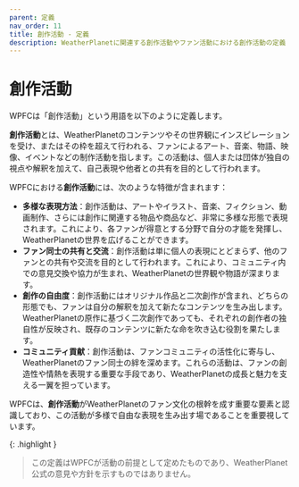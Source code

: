 ```yaml
---
parent: 定義
nav_order: 11
title: 創作活動 - 定義
description: WeatherPlanetに関連する創作活動やファン活動における創作活動の定義
---
```


# 創作活動

WPFCは「創作活動」という用語を以下のように定義します。

**創作活動**とは、WeatherPlanetのコンテンツやその世界観にインスピレーションを受け、またはその枠を超えて行われる、ファンによるアート、音楽、物語、映像、イベントなどの制作活動を指します。この活動は、個人または団体が独自の視点や解釈を加えて、自己表現や他者との共有を目的として行われます。

WPFCにおける**創作活動**には、次のような特徴が含まれます：

- **多様な表現方法**：創作活動は、アートやイラスト、音楽、フィクション、動画制作、さらには創作に関連する物品や商品など、非常に多様な形態で表現されます。これにより、各ファンが得意とする分野で自分の才能を発揮し、WeatherPlanetの世界を広げることができます。
- **ファン同士の共有と交流**：創作活動は単に個人の表現にとどまらず、他のファンとの共有や交流を目的として行われます。これにより、コミュニティ内での意見交換や協力が生まれ、WeatherPlanetの世界観や物語が深まります。
- **創作の自由度**：創作活動にはオリジナル作品と二次創作が含まれ、どちらの形態でも、ファンは自分の解釈を加えて新たなコンテンツを生み出します。WeatherPlanetの原作に基づく二次創作であっても、それぞれの創作者の独自性が反映され、既存のコンテンツに新たな命を吹き込む役割を果たします。
- **コミュニティ貢献**：創作活動は、ファンコミュニティの活性化に寄与し、WeatherPlanetのファン同士の絆を深めます。これらの活動は、ファンの創造性や情熱を表現する重要な手段であり、WeatherPlanetの成長と魅力を支える一翼を担っています。

WPFCは、**創作活動**がWeatherPlanetのファン文化の根幹を成す重要な要素と認識しており、この活動が多様で自由な表現を生み出す場であることを重要視しています。

{: .highlight }
> この定義はWPFCが活動の前提として定めたものであり、WeatherPlanet公式の意見や方針を示すものではありません。
